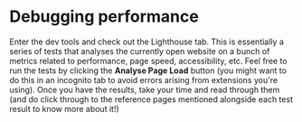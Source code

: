 # Debugging performance

Enter the dev tools and check out the Lighthouse tab. This is essentially a series of tests that analyses the currently open website on a bunch of metrics related to performance, page speed, accessibility, etc. Feel free to run the tests by clicking the **Analyse Page Load** button (you might want to do this in an incognito tab to avoid errors arising from extensions you're using). Once you have the results, take your time and read through them (and do click through to the reference pages mentioned alongside each test result to know more about it!)
